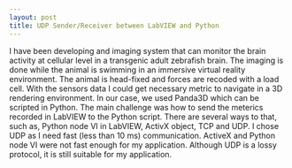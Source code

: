 ```yaml
---
layout: post
title: UDP Sender/Receiver between LabVIEW and Python
---
```


I have been developing and imaging system that can monitor the brain activity 
at cellular level in a transgenic adult zebrafish brain. The imaging is done 
while the animal is swimming in an immersive virtual reality environment. 
The animal is head-fixed and forces are recoded with a load cell. With the 
sensors data I could get necessary metric to navigate in a 3D rendering 
environment. In our case, we used Panda3D which can be scripted in Python. The main 
challenge was how to send the meterics recorded in LabVIEW to the Python 
script. There are several ways to that, such as, Python node VI in LabVIEW, 
ActivX object, TCP and UDP. I chose UDP as I need fast (less than 10 ms) 
communication. ActiveX and Python node VI were not fast enough for my 
application. Although UDP is a lossy protocol, it is still suitable for my application. 
